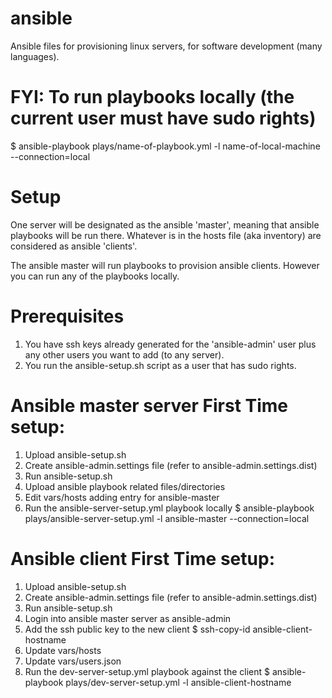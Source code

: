# ansible
Ansible files for provisioning linux servers, for software development (many languages).


# FYI: To run playbooks locally (the current user must have sudo rights)
$ ansible-playbook plays/name-of-playbook.yml -l name-of-local-machine --connection=local


# Setup
One server will be designated as the ansible 'master', meaning that ansible
playbooks will be run there.  Whatever is in the hosts file (aka inventory)
are considered as ansible 'clients'.

The ansible master will run playbooks to provision ansible clients.
However you can run any of the playbooks locally.


# Prerequisites
1. You have ssh keys already generated for the 'ansible-admin' user
plus any other users you want to add (to any server).
2. You run the ansible-setup.sh script as a user that has sudo rights.


# Ansible master server First Time setup:
1. Upload ansible-setup.sh
2. Create ansible-admin.settings file (refer to ansible-admin.settings.dist)
3. Run ansible-setup.sh
4. Upload ansible playbook related files/directories
5. Edit vars/hosts adding entry for ansible-master
6. Run the ansible-server-setup.yml playbook locally
$ ansible-playbook plays/ansible-server-setup.yml -l ansible-master --connection=local


# Ansible client First Time setup:
1. Upload ansible-setup.sh
2. Create ansible-admin.settings file (refer to ansible-admin.settings.dist)
3. Run ansible-setup.sh
4. Login into ansible master server as ansible-admin
5. Add the ssh public key to the new client
$ ssh-copy-id ansible-client-hostname
6. Update vars/hosts
7. Update vars/users.json
8. Run the dev-server-setup.yml playbook against the client
$ ansible-playbook plays/dev-server-setup.yml -l ansible-client-hostname
